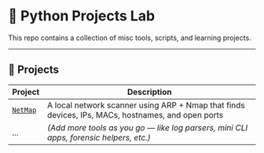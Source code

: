 # 🐍 Python Projects Lab

This repo contains a collection of misc tools, scripts, and learning projects.



---

## 📁 Projects

| Project | Description |
|--------|-------------|
| [`NetMap`](NetMap) | A local network scanner using ARP + Nmap that finds devices, IPs, MACs, hostnames, and open ports |
| ... | *(Add more tools as you go — like log parsers, mini CLI apps, forensic helpers, etc.)* |


